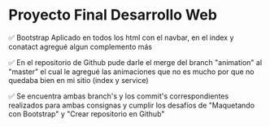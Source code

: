 # Proyecto Final Desarrollo Web


✅ Bootstrap Aplicado en todos los html con el navbar, en el index y conatact agregué algun complemento más

✅ En el repositorio de Github pude darle el merge del branch "animation" al "master" el cual le agregué las animaciones que no es mucho por que no quedaba bien en mi sitio (index y service)

✅ Se encuentra ambas branch's y los commit's correspondientes realizados para ambas consignas y cumplir los desafíos de "Maquetando con Bootstrap" y "Crear repositorio en Github"
